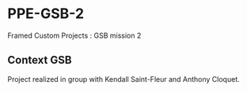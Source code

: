 # PPE-GSB-2
Framed Custom Projects : GSB mission 2

## Context GSB
Project realized in group with Kendall Saint-Fleur and Anthony Cloquet.
